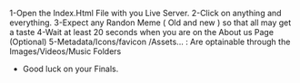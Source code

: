 1-Open the Index.Html File with you Live Server.
2-Click on anything and everything.
3-Expect any Randon Meme ( Old and new ) so that all may get a taste
4-Wait at least 20 seconds when you are on the About us Page (Optional)
5-Metadata/Icons/favicon /Assets... : Are optainable through the Images/Videos/Music Folders

* Good luck on your Finals.
